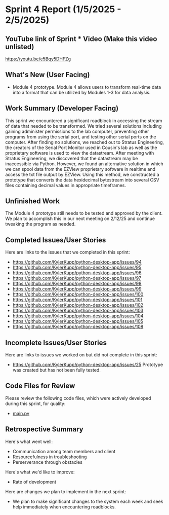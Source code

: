 # Sprint 4 Report (1/5/2025 - 2/5/2025)

## YouTube link of Sprint * Video (Make this video unlisted)
https://youtu.be/e5Bqy5DHFZg

## What's New (User Facing)
 * Module 4 prototype. Module 4 allows users to transform real-time data into a format that can be utilized by Modules 1-3 for data analysis.

## Work Summary (Developer Facing)
This sprint we encountered a significant roadblock in accessing the stream of data that needed to be transformed. We tried several solutions including gaining administer permissions to the lab computer, preventing other programs from using the serial port, and testing other serial ports on the computer. After finding no solutions, we reached out to Stratus Engineering, the creators of the Serial Port Monitor used in Cousin's lab as well as the proprietary software is used to view the datastream. After meeting with Stratus Engineering, we discovered that the datastream may be inaccessible via Python. However, we found an alternative solution in which we can spool data from the EZView proprietary software in realtime and access the txt file output by EZView. Using this method, we constructed a prototype that converts the data hexidecimal bytestream into several CSV files containing decimal values in appropriate timeframes.

## Unfinished Work
The Module 4 prototype still needs to be tested and approved by the client. We plan to accomplish this in our next meeting on 2/12/25 and continue tweaking the program as needed.

## Completed Issues/User Stories
Here are links to the issues that we completed in this sprint:

 * https://github.com/KylerKupp/python-desktop-app/issues/94
 * https://github.com/KylerKupp/python-desktop-app/issues/95
 * https://github.com/KylerKupp/python-desktop-app/issues/96
 * https://github.com/KylerKupp/python-desktop-app/issues/97
 * https://github.com/KylerKupp/python-desktop-app/issues/98
 * https://github.com/KylerKupp/python-desktop-app/issues/99
 * https://github.com/KylerKupp/python-desktop-app/issues/100
 * https://github.com/KylerKupp/python-desktop-app/issues/101
 * https://github.com/KylerKupp/python-desktop-app/issues/102
 * https://github.com/KylerKupp/python-desktop-app/issues/103
 * https://github.com/KylerKupp/python-desktop-app/issues/104
 * https://github.com/KylerKupp/python-desktop-app/issues/105
 * https://github.com/KylerKupp/python-desktop-app/issues/108
 
 ## Incomplete Issues/User Stories
 Here are links to issues we worked on but did not complete in this sprint:
 
 * https://github.com/KylerKupp/python-desktop-app/issues/25 Prototype was created but has not been fully tested.

## Code Files for Review
Please review the following code files, which were actively developed during this sprint, for quality:
 * [main.py](https://github.com/KylerKupp/python-desktop-app/blob/module-4-read-data/module4/application/main.py)
 
## Retrospective Summary
Here's what went well:
  * Communication among team members and client
  * Resourcefulness in troubleshooting
  * Perserverance through obstacles
 
Here's what we'd like to improve:
   * Rate of development
  
Here are changes we plan to implement in the next sprint:
   * We plan to make significant changes to the system each week and seek help immediately when encountering roadblocks.
